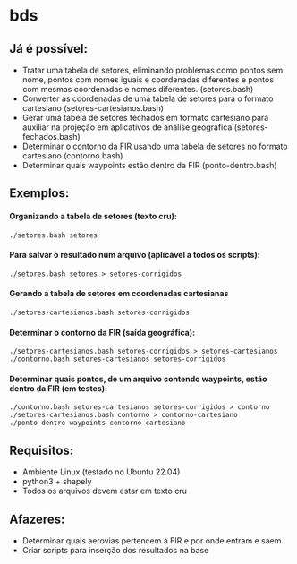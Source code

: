 # bds
## Já é possível:

* Tratar uma tabela de setores, eliminando problemas como pontos sem nome, pontos com nomes iguais e coordenadas diferentes e pontos com mesmas coordenadas e nomes diferentes. (setores.bash)
* Converter as coordenadas de uma tabela de setores para o formato cartesiano (setores-cartesianos.bash)
* Gerar uma tabela de setores fechados em formato cartesiano para auxiliar na projeção em aplicativos de análise geográfica (setores-fechados.bash)
* Determinar o contorno da FIR usando uma tabela de setores no formato cartesiano (contorno.bash)
* Determinar quais waypoints estão dentro da FIR (ponto-dentro.bash)

## Exemplos:

#### Organizando a tabela de setores (texto cru):
```
./setores.bash setores
```

#### Para salvar o resultado num arquivo (aplicável a todos os scripts):
```
./setores.bash setores > setores-corrigidos
```
#### Gerando a tabela de setores em coordenadas cartesianas
```
./setores-cartesianos.bash setores-corrigidos
```
#### Determinar o contorno da FIR (saída geográfica):
```
./setores-cartesianos.bash setores-corrigidos > setores-cartesianos
./contorno.bash setores-cartesianos setores-corrigidos
```
#### Determinar quais pontos, de um arquivo contendo waypoints, estão dentro da FIR (em testes):
```
./contorno.bash setores-cartesianos setores-corrigidos > contorno
./setores-cartesianos.bash contorno > contorno-cartesiano
./ponto-dentro waypoints contorno-cartesiano
```
## Requisitos:

* Ambiente Linux (testado no Ubuntu 22.04)
* python3 + shapely
* Todos os arquivos devem estar em texto cru

## Afazeres:

* Determinar quais aerovias pertencem à FIR e por onde entram e saem
* Criar scripts para inserção dos resultados na base
